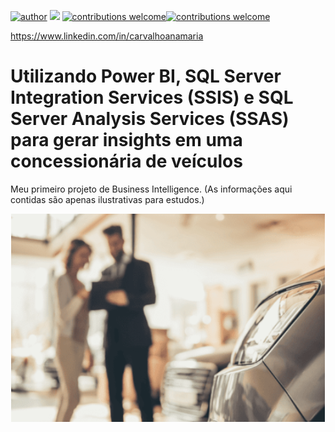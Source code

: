 [![author](https://img.shields.io/badge/author-AnaMariaCarvalho-red.svg)](https://www.linkedin.com/in/carvalhoanamaria/) [![](https://img.shields.io/badge/License-GPLv3-blue.svg)](http://perso.crans.org/besson/LICENSE.html) [![contributions welcome](https://img.shields.io/badge/contributions-welcome-brightgreen.svg?style=flat)](https://github.com/carvalhoanamaria)[![contributions welcome](https://img.shields.io/badge/redeSocial-lindedin-brightgreen.svg?style=flat)](https://www.linkedin.com/in/carvalhoanamaria)

https://www.linkedin.com/in/carvalhoanamaria
# Utilizando Power BI, SQL Server Integration Services (SSIS) e SQL Server Analysis Services (SSAS) para gerar insights em uma concessionária de veículos
Meu primeiro projeto de Business Intelligence. (As informações aqui contidas são apenas ilustrativas para estudos.)
<p align="center">
  <img src="img_con.png" >
</p>





